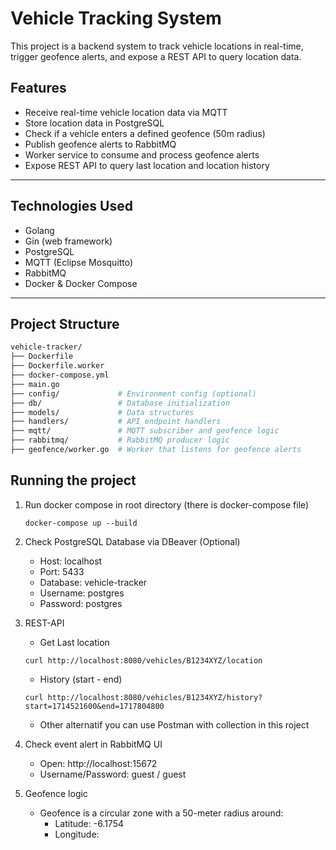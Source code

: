# Vehicle Tracking System

This project is a backend system to track vehicle locations in real-time, trigger geofence alerts, and expose a REST API to query location data.

## Features

- Receive real-time vehicle location data via MQTT
- Store location data in PostgreSQL
- Check if a vehicle enters a defined geofence (50m radius)
- Publish geofence alerts to RabbitMQ
- Worker service to consume and process geofence alerts
- Expose REST API to query last location and location history

---

## Technologies Used

- Golang
- Gin (web framework)
- PostgreSQL
- MQTT (Eclipse Mosquitto)
- RabbitMQ
- Docker & Docker Compose

---

## Project Structure

```bash
vehicle-tracker/
├── Dockerfile
├── Dockerfile.worker
├── docker-compose.yml
├── main.go
├── config/             # Environment config (optional)
├── db/                 # Database initialization
├── models/             # Data structures
├── handlers/           # API endpoint handlers
├── mqtt/               # MQTT subscriber and geofence logic
├── rabbitmq/           # RabbitMQ producer logic
├── geofence/worker.go  # Worker that listens for geofence alerts
```

## Running the project
1. Run docker compose in root directory (there is docker-compose file)
   ```
   docker-compose up --build
   ```
2. Check PostgreSQL Database via DBeaver (Optional)
   - Host: localhost
   - Port: 5433
   - Database: vehicle-tracker
   - Username: postgres
   - Password: postgres
3. REST-API 
   - Get Last location
   ```
   curl http://localhost:8080/vehicles/B1234XYZ/location
   ```
   - History (start - end)
   ```
   curl http://localhost:8080/vehicles/B1234XYZ/history?start=1714521600&end=1717804800
   ```
   - Other alternatif you can use Postman with collection in this roject
4. Check event alert in RabbitMQ UI
   - Open: http://localhost:15672
   - Username/Password: guest / guest

5. Geofence logic
   - Geofence is a circular zone with a 50-meter radius around:
     - Latitude: -6.1754
     - Longitude: 
